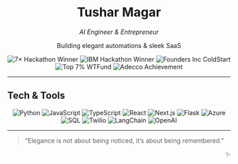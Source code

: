 <div align="center">
  <h1>Tushar Magar</h1>
  <p><em>AI Engineer &amp; Entrepreneur</em></p>
  <p>Building elegant automations &amp; sleek SaaS</p>
  <p>
    <img src="https://img.shields.io/badge/🏆-7×%20Hackathon%20Winner-blue?style=flat-square" alt="7× Hackathon Winner"/>
    <img src="https://img.shields.io/badge/🥇-IBM%20TechXchange%20Hackathon%202024-brightgreen?style=flat-square" alt="IBM Hackathon Winner"/>
    <img src="https://img.shields.io/badge/🚀-Founders%20Inc%20ColdStart-yellow?style=flat-square" alt="Founders Inc ColdStart"/>
    <img src="https://img.shields.io/badge/🥇-Top%207%25%20WTFund-orange?style=flat-square" alt="Top 7% WTFund"/>
    <img src="https://img.shields.io/badge/🎖️-Adecco%20CEO%20for%20One%20Month-red?style=flat-square" alt="Adecco Achievement"/>
  </p>
</div>

---

## Tech & Tools

<p align="center">
  <img src="https://img.shields.io/badge/Python-3776AB?style=flat-square&logo=python&logoColor=white" alt="Python"/>
  <img src="https://img.shields.io/badge/JavaScript-F7DF1E?style=flat-square&logo=javascript&logoColor=black" alt="JavaScript"/>
  <img src="https://img.shields.io/badge/TypeScript-3178C6?style=flat-square&logo=typescript&logoColor=white" alt="TypeScript"/>
  <img src="https://img.shields.io/badge/React-61DAFB?style=flat-square&logo=react&logoColor=black" alt="React"/>
  <img src="https://img.shields.io/badge/Next.js-000000?style=flat-square&logo=nextdotjs&logoColor=white" alt="Next.js"/>
  <img src="https://img.shields.io/badge/Flask-000000?style=flat-square&logo=flask&logoColor=white" alt="Flask"/>
  <img src="https://img.shields.io/badge/Azure-0089D6?style=flat-square&logo=microsoftazure&logoColor=white" alt="Azure"/>
  <img src="https://img.shields.io/badge/SQL-003B57?style=flat-square&logo=sqlite&logoColor=white" alt="SQL"/>
  <img src="https://img.shields.io/badge/Twilio-FF0000?style=flat-square&logo=twilio&logoColor=white" alt="Twilio"/>
  <img src="https://img.shields.io/badge/LangChain-000000?style=flat-square&logo=langchain&logoColor=white" alt="LangChain"/>
  <img src="https://img.shields.io/badge/OpenAI-412991?style=flat-square&logo=openai&logoColor=white" alt="OpenAI"/>
</p>

---

> “Elegance is not about being noticed, it’s about being remembered.”  

<div align="right">✨</div>
